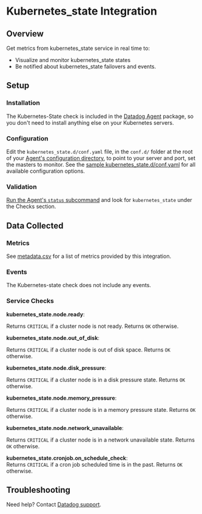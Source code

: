 # Kubernetes_state Integration

## Overview

Get metrics from kubernetes_state service in real time to:

- Visualize and monitor kubernetes_state states
- Be notified about kubernetes_state failovers and events.

## Setup

### Installation

The Kubernetes-State check is included in the [Datadog Agent][1] package, so you don't need to install anything else on your Kubernetes servers.

### Configuration

Edit the `kubernetes_state.d/conf.yaml` file, in the `conf.d/` folder at the root of your [Agent's configuration directory][2], to point to your server and port, set the masters to monitor. See the [sample kubernetes_state.d/conf.yaml][3] for all available configuration options.

### Validation

[Run the Agent's `status` subcommand][4] and look for `kubernetes_state` under the Checks section.

## Data Collected

### Metrics

See [metadata.csv][5] for a list of metrics provided by this integration.

### Events

The Kubernetes-state check does not include any events.

### Service Checks

**kubernetes_state.node.ready**:<br>

Returns `CRITICAL` if a cluster node is not ready.
Returns `OK` otherwise.

**kubernetes_state.node.out_of_disk**:<br>

Returns `CRITICAL` if a cluster node is out of disk space.
Returns `OK` otherwise.

**kubernetes_state.node.disk_pressure**:<br>

Returns `CRITICAL` if a cluster node is in a disk pressure state.
Returns `OK` otherwise.

**kubernetes_state.node.memory_pressure**:<br>

Returns `CRITICAL` if a cluster node is in a memory pressure state.
Returns `OK` otherwise.

**kubernetes_state.node.network_unavailable**:<br>

Returns `CRITICAL` if a cluster node is in a network unavailable state.
Returns `OK` otherwise.

**kubernetes_state.cronjob.on_schedule_check**:<br>
Returns `CRITICAL` if a cron job scheduled time is in the past.
Returns `OK` otherwise.

## Troubleshooting

Need help? Contact [Datadog support][6].

[1]: https://app.datadoghq.com/account/settings#agent
[2]: https://docs.datadoghq.com/agent/guide/agent-configuration-files/#agent-configuration-directory
[3]: https://github.com/DataDog/integrations-core/blob/master/kubernetes_state/datadog_checks/kubernetes_state/data/conf.yaml.example
[4]: https://docs.datadoghq.com/agent/guide/agent-commands/#agent-status-and-information
[5]: https://github.com/DataDog/integrations-core/blob/master/kubernetes_state/metadata.csv
[6]: https://docs.datadoghq.com/help/
